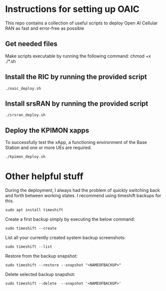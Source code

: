 # Instructions for setting up OAIC

This repo contains a collection of useful scripts to deploy Open AI Cellular RAN as fast and error-free as possible

## Get needed files

Make scripts executable by running the following command:
chmod +x ./\*.sh

## Install the RIC by running the provided script

    ./oaic_deploy.sh

## Install srsRAN by running the provided script

    ./srsran_deploy.sh

## Deploy the KPIMON xapps

To successfully test the xApp, a functioning environment of the Base Station and one or more UEs are required.

    ./kpimon_deploy.sh

# Other helpful stuff

During the deployment, I always had the problem of quickly switching back and forth between working states. I recommend using timeshift backups for this.

    sudo apt install timeshift

Create a first backup simply by executing the below command:

    sudo timeshift --create

List all your currently created system backup screenshots:

    sudo timeshift --list

Restore from the backup snapshot:

    sudo timeshift --restore --snapshot "<NAMEOFBACKUP>"

Delete selected backup snapshot:

    sudo timeshift --delete  --snapshot '<NAMEOFBACKUP>'
